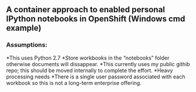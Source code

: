 ## A container approach to enabled personal IPython notebooks in OpenShift (Windows cmd example)


### Assumptions:
*This uses Python 2.7
*Store workbooks in the “notebooks” folder otherwise documents will dissappear.
*This currently uses my public githib repo; this should be moved internally to complete the effort.
*Heavy processing needs
*There is a single user password associated with each workbook so this is not a long-term enterprise offering.

